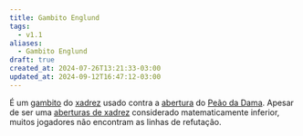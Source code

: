 ```yaml
---
title: Gambito Englund
tags:
  - v1.1
aliases:
  - Gambito Englund
draft: true
created_at: 2024-07-26T13:21:33-03:00
updated_at: 2024-09-12T16:47:12-03:00
---
```


É um [gambito](../../../../sementes/2024/07/01/Xadrez_Gambito.md) do [xadrez](../../../../sementes/2024/07/06/Xadrez.md) usado contra a [abertura](Xadrez_Aberturas.md) do [Peão da Dama](Xadrez_Abertura_de_Peao_da_Dama.md). Apesar de ser uma [aberturas de xadrez](Xadrez_Aberturas.md) considerado matematicamente inferior, muitos jogadores não encontram as linhas de refutação.